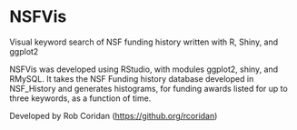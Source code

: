 NSFVis
======

Visual keyword search of NSF funding history written with R, Shiny, and ggplot2

NSFVis was developed using RStudio, with modules ggplot2, shiny, and RMySQL.  It takes the NSF Funding history database developed in NSF_History and generates histograms, for funding awards listed for up to three keywords, as a function of time.

Developed by Rob Coridan (https://github.org/rcoridan)
